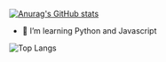 [![Anurag's GitHub stats](https://github-readme-stats.vercel.app/api?username=FelixDeBa&show_icons=true&theme=gruvbox)](https://github.com/anuraghazra/github-readme-stats)

- 🌱 I’m learning Python and Javascript

![Top Langs](https://github-readme-stats.vercel.app/api/top-langs/?username=FelixDeBa&hide_progress=true&theme=gruvbox)

<!---
FelixDeBa/FelixDeBa is a ✨ special ✨ repository because its `README.md` (this file) appears on your GitHub profile.
You can click the Preview link to take a look at your changes.
--->
